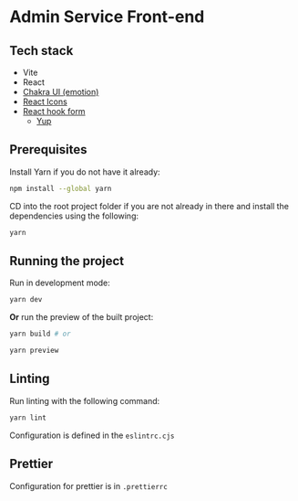 # Admin Service Front-end

## Tech stack

- Vite
- React
- [Chakra UI (emotion)](https://chakra-ui.com/)
- [React Icons](https://react-icons.github.io/react-icons/)
- [React hook form](https://react-hook-form.com/get-started)
  - [Yup](https://github.com/jquense/yup)

## Prerequisites

Install Yarn if you do not have it already:

```bash
npm install --global yarn
```

CD into the root project folder if you are not already in there and install the
dependencies using the following:

```bash
yarn
```

## Running the project

Run in development mode:

```bash
yarn dev
```

**Or** run the preview of the built project:

```bash
yarn build # or

yarn preview
```

## Linting

Run linting with the following command:

```bash
yarn lint
```

Configuration is defined in the `eslintrc.cjs`

## Prettier

Configuration for prettier is in `.prettierrc`
